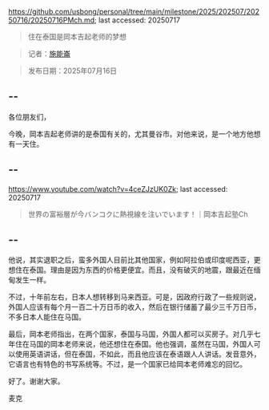 https://github.com/usbong/personal/tree/main/milestone/2025/202507/20250716/20250716PMch.md; last accessed: 20250717

> 住在泰国是岡本吉起老师的梦想

> 记者：[施能崙](https://www.linkedin.com/in/michaelsyson/)

> 发布日期：2025年07月16日

## --

各位朋友们，

今晚，岡本吉起老师讲的是泰国有关的，尤其曼谷市。对他来说，是一个地方他想有一天住。

## --

https://www.youtube.com/watch?v=4ceZJzUK0Zk; last accessed: 20250717

> 世界の富裕層が今バンコクに熱視線を注いでいます！｜岡本吉起塾Ch 

## --

他说，其实退职之后，蛮多外国人目前比其他国家，例如阿拉伯或印度呢西亚，更想住在泰国。理由是因为东西的价格更便宜。而且，没有破灭的地震，跟最近在缅甸发生一样。

不过，十年前左右，日本人想转移到马来西亚。可是，因政府行政了一些规则说，外国人应该有每个月一百二十万日币的收入，然后在银行储蓄了最少三千万日币，不多日本人能住在马国。

最后，岡本老师指出，在两个国家，泰国与马国，外国人都可以买房子。对几乎七年住在马国的岡本老师来说，他还想住在泰国。他也强调，虽然在马国，外国人可以使用英语讲话，但在泰国，不如此，而且他应该在泰语跟人人讲话。发音意外，它语言也有特色的书写系统等。不过，是一个国家已给岡本老师难忘的回忆。

好了。谢谢大家。

麦克
